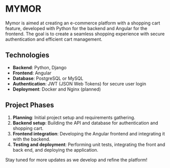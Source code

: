 # MYMOR

Mymor is aimed at creating an e-commerce platform with a shopping cart feature, developed with Python for the backend and Angular for the frontend. The goal is to create a seamless shopping experience with secure authentication and efficient cart management.

## Technologies
- **Backend**: Python, Django
- **Frontend**: Angular
- **Database**: PostgreSQL or MySQL
- **Authentication**: JWT (JSON Web Tokens) for secure user login
- **Deployment**: Docker and Nginx (planned)

## Project Phases
1. **Planning**: Initial project setup and requirements gathering.
2. **Backend setup**: Building the API and database for authentication and shopping cart.
3. **Frontend integration**: Developing the Angular frontend and integrating it with the backend.
4. **Testing and deployment**: Performing unit tests, integrating the front and back end, and deploying the application.

Stay tuned for more updates as we develop and refine the platform!

